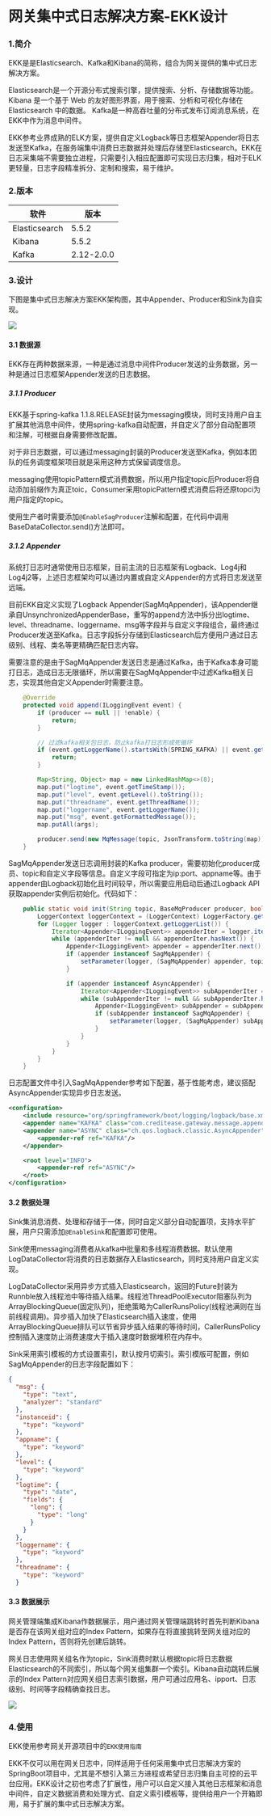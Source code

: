 # 网关集中式日志解决方案-EKK设计

### 1.简介

EKK是是Elasticsearch、Kafka和Kibana的简称，组合为网关提供的集中式日志解决方案。

Elasticsearch是一个开源分布式搜索引擎，提供搜索、分析、存储数据等功能。
Kibana 是一个基于 Web 的友好图形界面，用于搜索、分析和可视化存储在 Elasticsearch 中的数据。
Kafka是一种高吞吐量的分布式发布订阅消息系统，在EKK中作为消息中间件。

EKK参考业界成熟的ELK方案，提供自定义Logback等日志框架Appender将日志发送至Kafka，在服务端集中消费日志数据并处理后存储至Elasticsearch。EKK在日志采集端不需要独立进程，只需要引入相应配置即可实现日志归集，相对于ELK更轻量，日志字段精准拆分、定制和搜索，易于维护。

### 2.版本

| 软件 | 版本 |
|---- | ---- |
| Elasticsearch | 5.5.2 |
| Kibana | 5.5.2 |
| Kafka | 2.12-2.0.0 |

### 3.设计

下图是集中式日志解决方案EKK架构图，其中Appender、Producer和Sink为自实现。

![](docs/static_files/ekk架构.png)

#### 3.1 数据源

EKK存在两种数据来源，一种是通过消息中间件Producer发送的业务数据，另一种是通过日志框架Appender发送的日志数据。

##### 3.1.1 Producer

EKK基于spring-kafka 1.1.8.RELEASE封装为messaging模块，同时支持用户自主扩展其他消息中间件，使用spring-kafka自动配置，并自定义了部分自动配置项和注解，可根据自身需要修改配置。

对于非日志数据，可以通过messaging封装的Producer发送至Kafka，例如本团队的任务调度框架项目就是采用这种方式保留调度信息。

messaging使用topicPattern模式消费数据，所以用户指定topic后Producer将自动添加前缀作为真正toic，Consumer采用topicPattern模式消费后将还原topci为用户指定的topic。

使用生产者时需要添加`@EnableSagProducer`注解和配置，在代码中调用BaseDataCollector.send()方法即可。

##### 3.1.2 Appender

系统打日志时通常使用日志框架，目前主流的日志框架有Logback、Log4j和Log4j2等，上述日志框架均可以通过内置或自定义Appender的方式将日志发送至远端。

目前EKK自定义实现了Logback Appender(SagMqAppender)，该Appender继承自UnsynchronizedAppenderBase，重写的append方法中拆分出logtime、level、threadname、loggername、msg等字段并与自定义字段组合，最终通过Producer发送至Kafka。日志字段拆分存储到Elasticsearch后方便用户通过日志级别、线程、类名等更精确匹配日志内容。

需要注意的是由于SagMqAppender发送日志是通过Kafka，由于Kafka本身可能打日志，造成日志无限循环，所以需要在SagMqAppender中过滤Kafka相关日志，实现其他自定义Appender时需要注意。

```java
	@Override
	protected void append(ILoggingEvent event) {
        if (producer == null || !enable) {
            return;
        }

        // 过滤kafka相关包日志，防止kafka打日志形成死循环
        if (event.getLoggerName().startsWith(SPRING_KAFKA) || event.getLoggerName().startsWith(APACHE_KAFKA)) {
            return;
        }

        Map<String, Object> map = new LinkedHashMap<>(8);
        map.put("logtime", event.getTimeStamp());
        map.put("level", event.getLevel().toString());
        map.put("threadname", event.getThreadName());
        map.put("loggername", event.getLoggerName());
        map.put("msg", event.getFormattedMessage());
        map.putAll(args);

        producer.send(new MqMessage(topic, JsonTransform.toString(map));
    }
```

SagMqAppender发送日志调用封装的Kafka producer，需要初始化producer成员、topic和自定义字段等信息。自定义字段可指定为ip:port、appname等。由于appender由Logback初始化且时间较早，所以需要应用启动后通过Logback API获取appender实例后初始化。代码如下：

```java
	public static void init(String topic, BaseMqProducer producer, boolean enable, Map<String, Object> args) {
        LoggerContext loggerContext = (LoggerContext) LoggerFactory.getILoggerFactory();
        for (Logger logger : loggerContext.getLoggerList()) {
            Iterator<Appender<ILoggingEvent>> appenderIter = logger.iteratorForAppenders();
            while (appenderIter != null && appenderIter.hasNext()) {
                Appender<ILoggingEvent> appender = appenderIter.next();
                if (appender instanceof SagMqAppender) {
                    setParameter(logger, (SagMqAppender) appender, topic, producer, enable, args);
                }

                if (appender instanceof AsyncAppender) {
                    Iterator<Appender<ILoggingEvent>> subAppenderIter = ((AsyncAppender) appender).iteratorForAppenders();
                    while (subAppenderIter != null && subAppenderIter.hasNext()) {
                        Appender<ILoggingEvent> subAppender = subAppenderIter.next();
                        if (subAppender instanceof SagMqAppender) {
                            setParameter(logger, (SagMqAppender) subAppender, topic, producer, enable, args);
                        }
                    }
                }
            }
        }
    }
```

日志配置文件中引入SagMqAppender参考如下配置，基于性能考虑，建议搭配AsyncAppender实现异步日志发送。

```xml
<configuration>
    <include resource="org/springframework/boot/logging/logback/base.xml" />
    <appender name="KAFKA" class="com.creditease.gateway.message.appender.SagMqAppender"></appender>
    <appender name="ASYNC" class="ch.qos.logback.classic.AsyncAppender">
        <appender-ref ref="KAFKA"/>
    </appender>

    <root level="INFO">
        <appender-ref ref="ASYNC"/>
    </root>
</configuration>
```

#### 3.2 数据处理

Sink集消息消费、处理和存储于一体，同时自定义部分自动配置项，支持水平扩展，用户只需添加`@EnableSink`和配置即可使用。

Sink使用messaging消费者从kafka中批量和多线程消费数据。默认使用LogDataCollector将消费的日志数据存入Elasticsearch，同时支持用户自定义实现。

LogDataCollector采用异步方式插入Elasticsearch，返回的Future封装为Runnble放入线程池中等待插入结果。线程池ThreadPoolExecutor阻塞队列为ArrayBlockingQueue(固定队列)，拒绝策略为CallerRunsPolicy(线程池满则在当前线程调用)。异步插入加快了Elasticsearch插入速度，使用ArrayBlockingQueue排队可以节省异步插入结果的等待时间，CallerRunsPolicy控制插入速度防止消费速度大于插入速度时数据堆积在内存中。

Sink采用索引模板的方式设置索引，默认按月切索引。索引模版可配置，例如SagMqAppender的日志字段配置如下：

```json
{
  "msg": {
    "type": "text",
    "analyzer": "standard"
  },
  "instanceid": {
    "type": "keyword"
  },
  "appname": {
    "type": "keyword"
  },
  "level": {
    "type": "keyword"
  },
  "logtime": {
    "type": "date",
    "fields": {
      "long": {
        "type": "long"
      }
    }
  },
  "loggername": {
    "type": "keyword"
  },
  "threadname": {
    "type": "keyword"
  }
```

#### 3.3 数据展示

网关管理端集成Kibana作数据展示，用户通过网关管理端跳转时首先判断Kibana是否存在该网关组对应的Index Pattern，如果存在将直接挑转至网关组对应的Index Pattern，否则将先创建后跳转。

网关日志使用网关组名作为topic，Sink消费时默认根据topic将日志数据Elasticsearch的不同索引，所以每个网关组集群一个索引。Kibana自动跳转后展示的Index Pattern对应网关组日志索引数据，用户可通过应用名、ipport、日志级别、时间等字段精确查找日志。

![](/docs/static_files/Kibana.jpg)

### 4.使用
EKK使用参考网关开源项目中的`EKK使用指南`

EKK不仅可以用在网关日志中，同样适用于任何采用集中式日志解决方案的SpringBoot项目中，尤其是不想引入第三方进程或希望日志归集自主可控的云平台应用。EKK设计之初也考虑了扩展性，用户可以自定义接入其他日志框架和消息中间件，自定义数据消费和处理方式、自定义索引模板等，提供给用户一个开箱即用，易于扩展的集中式日志解决方案。




